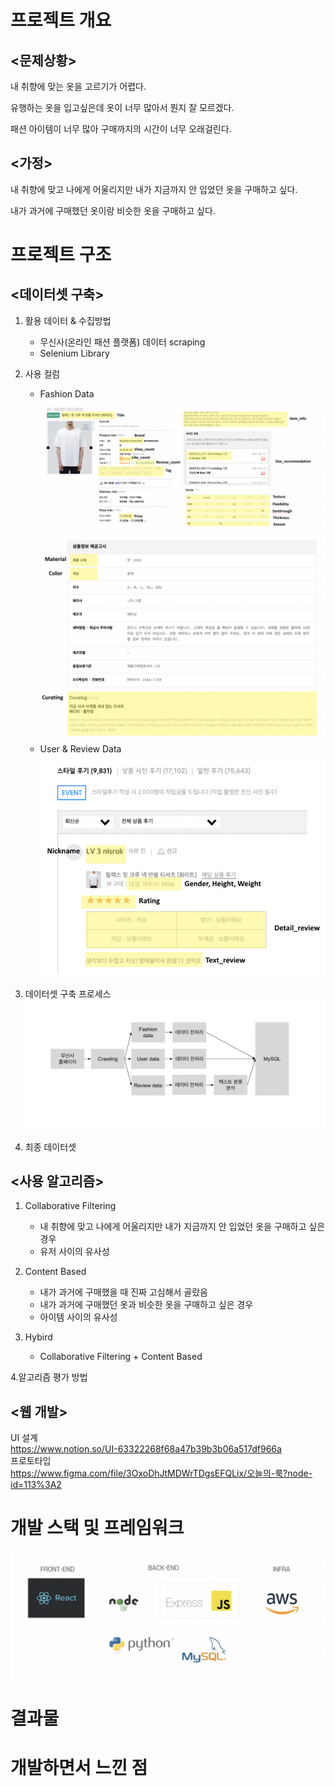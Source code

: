 # 프로젝트 개요
## <문제상황>
내 취향에 맞는 옷을 고르기가 어렵다. 

유행하는 옷을 입고싶은데 옷이 너무 많아서 뭔지 잘 모르겠다.

패션 아이템이 너무 많아 구매까지의 시간이 너무 오래걸린다.

## <가정>
내 취향에 맞고 나에게 어울리지만 내가 지금까지 안 입었던 옷을 구매하고 싶다.

내가 과거에 구매했던 옷이랑 비슷한 옷을 구매하고 싶다.  

# 프로젝트 구조
## <데이터셋 구축>
1. 활용 데이터 & 수집방법  
    - 무신사(온라인 패션 플랫폼) 데이터 scraping
    - Selenium Library
2. 사용 컬럼
    - Fashion Data
    ![Fashion_Data1](./img/Fashion_Data_1.png)
    ![Fashion_Data2](./img/Fashion_Data_2.png)
    - User & Review Data
    ![User&Review_Data](./img/User&Review_Data.png)

3. 데이터셋 구축 프로세스 
![Dataset_Build_Process](./img/Dataset_Build_Process.png)
4. 최종 데이터셋

## <사용 알고리즘>
1. Collaborative Filtering 
    - 내 취향에 맞고 나에게 어울리지만 내가 지금까지 안 입었던 옷을 구매하고 싶은 경우
    - 유저 사이의 유사성

2. Content Based  
    - 내가 과거에 구매했을 때 진짜 고심해서 골랐음
    - 내가 과거에 구매했던 옷과 비슷한 옷을 구매하고 싶은 경우
    - 아이템 사이의 유사성

3. Hybird
    - Collaborative Filtering + Content Based

4.알고리즘 평가 방법

## <웹 개발>
UI 설계  
https://www.notion.so/UI-63322268f68a47b39b3b06a517df966a  
프로토타입  
https://www.figma.com/file/3OxoDhJtMDWrTDgsEFQLix/오늘의-룩?node-id=113%3A2



# 개발 스택 및 프레임워크
![Stack](./img/Stack.png)

# 결과물

# 개발하면서 느낀 점
